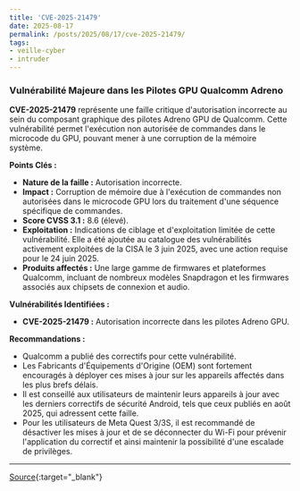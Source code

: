 ```yaml
---
title: 'CVE-2025-21479'
date: 2025-08-17
permalink: /posts/2025/08/17/cve-2025-21479/
tags:
- veille-cyber
- intruder
---
```

### Vulnérabilité Majeure dans les Pilotes GPU Qualcomm Adreno

**CVE-2025-21479** représente une faille critique d'autorisation incorrecte au sein du composant graphique des pilotes Adreno GPU de Qualcomm. Cette vulnérabilité permet l'exécution non autorisée de commandes dans le microcode du GPU, pouvant mener à une corruption de la mémoire système.

**Points Clés :**

*   **Nature de la faille :** Autorisation incorrecte.
*   **Impact :** Corruption de mémoire due à l'exécution de commandes non autorisées dans le microcode GPU lors du traitement d'une séquence spécifique de commandes.
*   **Score CVSS 3.1 :** 8.6 (élevé).
*   **Exploitation :** Indications de ciblage et d'exploitation limitée de cette vulnérabilité. Elle a été ajoutée au catalogue des vulnérabilités activement exploitées de la CISA le 3 juin 2025, avec une action requise pour le 24 juin 2025.
*   **Produits affectés :** Une large gamme de firmwares et plateformes Qualcomm, incluant de nombreux modèles Snapdragon et les firmwares associés aux chipsets de connexion et audio.

**Vulnérabilités Identifiées :**

*   **CVE-2025-21479 :** Autorisation incorrecte dans les pilotes Adreno GPU.

**Recommandations :**

*   Qualcomm a publié des correctifs pour cette vulnérabilité.
*   Les Fabricants d'Équipements d'Origine (OEM) sont fortement encouragés à déployer ces mises à jour sur les appareils affectés dans les plus brefs délais.
*   Il est conseillé aux utilisateurs de maintenir leurs appareils à jour avec les derniers correctifs de sécurité Android, tels que ceux publiés en août 2025, qui adressent cette faille.
*   Pour les utilisateurs de Meta Quest 3/3S, il est recommandé de désactiver les mises à jour et de se déconnecter du Wi-Fi pour prévenir l'application du correctif et ainsi maintenir la possibilité d'une escalade de privilèges.

---
[Source](https://cvemon.intruder.io/cves/CVE-2025-21479){:target="_blank"}
